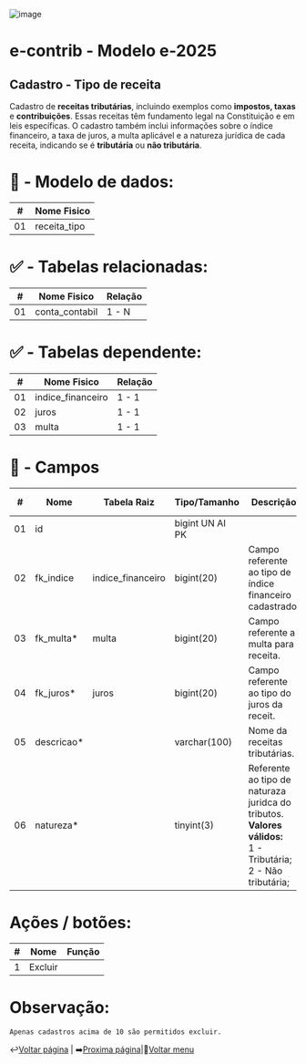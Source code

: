 ![image](https://github.com/user-attachments/assets/04662de1-1516-48d7-bb8c-50b38989e58b)
# e-contrib - Modelo e-2025 
##  Cadastro - Tipo de receita 
Cadastro de **receitas tributárias**, incluindo exemplos como **impostos, taxas** e **contribuições**. Essas receitas têm fundamento legal na Constituição e em leis específicas. O cadastro também inclui informações sobre o índice financeiro, a taxa de juros, a multa aplicável e a natureza jurídica de cada receita, indicando se é **tributária** ou **não tributária**.  

# 🎲 - Modelo de dados:
 **\#**  |**Nome Fisico**               |
---------|------------------------------|
01       | receita_tipo                 |

#
#   ✅ - Tabelas relacionadas:
 **\#**  |**Nome Fisico**               |   **Relação** |
---------|------------------------------|---------------|      
01       | conta_contabil               |     1 - N     |

#   ✅ - Tabelas dependente:
 **\#**  |**Nome Fisico**               |   **Relação** |
---------|------------------------------|---------------| 
01       | indice_financeiro            |     1 - 1     |
02       | juros                        |     1 - 1     |
03       | multa                        |     1 - 1     |


#
# 🔢 - Campos
 **\#**  | **Nome**                     | **Tabela Raiz**         | **Tipo/Tamanho**        | **Descrição**                                                                        | **Campo sistema**                      |
---------|------------------------------|-------------------------|-------------------------|--------------------------------------------------------------------------------------|----------------------------------------|
01       | id                           |                         | bigint UN AI PK         |                                                                                      |                                        |
02       | fk_indice                    | indice_financeiro       | bigint(20)              | Campo referente ao tipo de índice financeiro cadastrado.                             | Índice                                 |
03       | fk_multa*                    | multa                   | bigint(20)              | Campo referente a multa para receita.                                                | Multa                                  |
04       | fk_juros*                    | juros                   | bigint(20)              | Campo referente ao tipo do juros da receit.                                          | Juros                                  |
05       | descricao*                   |                         | varchar(100)            | Nome da receitas tributárias.                                                        | Descrição                              |   
06       | natureza*                    |                         | tinyint(3)              | Referente ao tipo de naturaza juridca do tributos. <br> **Valores válidos:** <br> 1 - Tributária; <br> 2 - Não tributária;                                                                                  | Natureza                               |

# Ações / botões:
 **\#**  |**Nome**                      |   **Função**  |
---------|------------------------------|---------------|
1        | Excluir                      |               |


# Observação:
    Apenas cadastros acima de 10 são permitidos excluir. 

↩️[Voltar página](https://github.com/VenturaCerqueira/Documento_gestao_tributaria/blob/main/Cadastro/03%20-%20juros.md) | ➡️[Proxima página](https://github.com/VenturaCerqueira/Documento_gestao_tributaria/blob/main/Cadastro/05%20-%20conta_contabil.md)|🔢[Voltar menu](https://github.com/VenturaCerqueira/Documento_gestao_tributaria)  